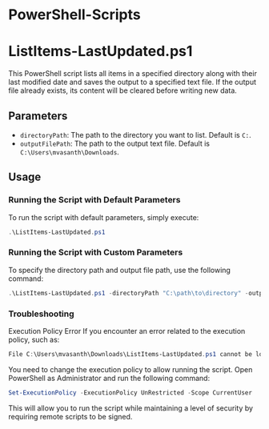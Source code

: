 # PowerShell-Scripts
# ListItems-LastUpdated.ps1

This PowerShell script lists all items in a specified directory along with their last modified date and saves the output to a specified text file. If the output file already exists, its content will be cleared before writing new data.

## Parameters

- `directoryPath`: The path to the directory you want to list. Default is `C:`.
- `outputFilePath`: The path to the output text file. Default is `C:\Users\mvasanth\Downloads`.

## Usage

### Running the Script with Default Parameters

To run the script with default parameters, simply execute:

```powershell
.\ListItems-LastUpdated.ps1
```
### Running the Script with Custom Parameters
To specify the directory path and output file path, use the following command:
```powershell
.\ListItems-LastUpdated.ps1 -directoryPath "C:\path\to\directory" -outputFilePath "C:\Users\mvasanth\Downloads\output.txt"
```

### Troubleshooting

Execution Policy Error
If you encounter an error related to the execution policy, such as:
```powershell
File C:\Users\mvasanth\Downloads\ListItems-LastUpdated.ps1 cannot be loaded. The file C:\Users\mvasanth\Downloads\ListItems-LastUpdated.ps1 is not digitally signed. You cannot run this script on the current system.
```

You need to change the execution policy to allow running the script. Open PowerShell as Administrator and run the following command:
```powershell
Set-ExecutionPolicy -ExecutionPolicy UnRestricted -Scope CurrentUser
```

This will allow you to run the script while maintaining a level of security by requiring remote scripts to be signed.
